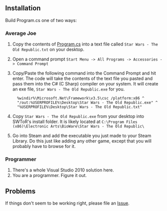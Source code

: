 ## Installation

Build Program.cs one of two ways:

### Average Joe

1. Copy the contents of
   [Program.cs](https://raw.github.com/calebthompson/steam-swtor/master/Program.cs)
   into a text file called `Star Wars - The Old Republic.txt` on your
   desktop.
2. Open a command prompt
     `Start Menu -> All Programs -> Accessories -> Command Prompt`
3. Copy/Paste the following command into the Command Prompt and hit enter.
   The code will take the contents of the text file you pasted and pass
   them into the C# (C Sharp) compiler on your system.  It will create an
   exe file, `Star Wars - The Old Republic.exe` for you.

         %windir%\Microsoft.Net\Framework\v3.5\csc /platform:x86 ^
         "/out:%USERPROFILE%\Desktop\Star Wars - The Old Republic.exe" ^
         "%USERPROFILE%\Desktop\Star Wars - The Old Republic.txt"

4. Copy `Star Wars - The Old Republic.exe` from your desktop into SWToR's
   install folder.  It is likely located at
    `C:\Program Files (x86)\Electronic Arts\BioWare\Star Wars - The Old Republic\`
5. Go into Steam and add the executable you just made to your Steam Library.
   Do this just like adding any other game, except that you will probably have to
   browse for it.
    
### Programmer

1. There's a whole Visual Studio 2010 solution here.
2. You are a programmer.  Figure it out.

## Problems

If things don't seem to be working right, please file an
[Issue](https://github.com/calebthompson/steam-swtor/issues/new).

